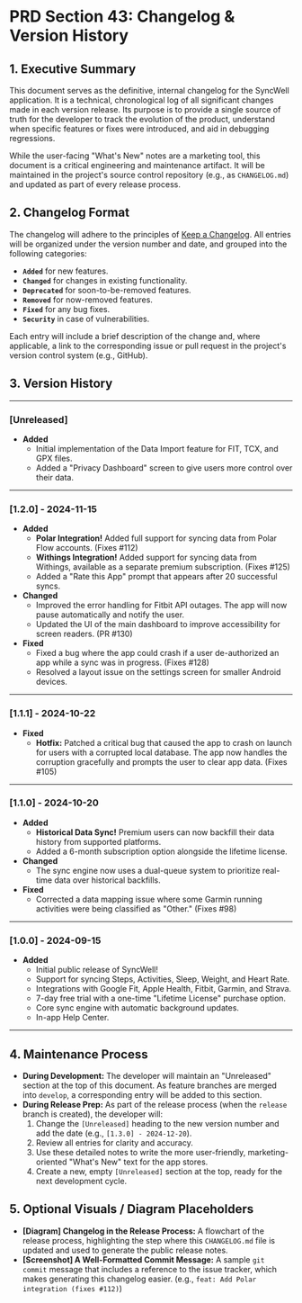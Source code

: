 # PRD Section 43: Changelog & Version History

## 1. Executive Summary

This document serves as the definitive, internal changelog for the SyncWell application. It is a technical, chronological log of all significant changes made in each version release. Its purpose is to provide a single source of truth for the developer to track the evolution of the product, understand when specific features or fixes were introduced, and aid in debugging regressions.

While the user-facing "What's New" notes are a marketing tool, this document is a critical engineering and maintenance artifact. It will be maintained in the project's source control repository (e.g., as `CHANGELOG.md`) and updated as part of every release process.

## 2. Changelog Format

The changelog will adhere to the principles of [Keep a Changelog](https://keepachangelog.com/en/1.0.0/). All entries will be organized under the version number and date, and grouped into the following categories:

*   **`Added`** for new features.
*   **`Changed`** for changes in existing functionality.
*   **`Deprecated`** for soon-to-be-removed features.
*   **`Removed`** for now-removed features.
*   **`Fixed`** for any bug fixes.
*   **`Security`** in case of vulnerabilities.

Each entry will include a brief description of the change and, where applicable, a link to the corresponding issue or pull request in the project's version control system (e.g., GitHub).

## 3. Version History

---
### [Unreleased]

*   **Added**
    *   Initial implementation of the Data Import feature for FIT, TCX, and GPX files.
    *   Added a "Privacy Dashboard" screen to give users more control over their data.

---
### [1.2.0] - 2024-11-15

*   **Added**
    *   **Polar Integration!** Added full support for syncing data from Polar Flow accounts. (Fixes #112)
    *   **Withings Integration!** Added support for syncing data from Withings, available as a separate premium subscription. (Fixes #125)
    *   Added a "Rate this App" prompt that appears after 20 successful syncs.
*   **Changed**
    *   Improved the error handling for Fitbit API outages. The app will now pause automatically and notify the user.
    *   Updated the UI of the main dashboard to improve accessibility for screen readers. (PR #130)
*   **Fixed**
    *   Fixed a bug where the app could crash if a user de-authorized an app while a sync was in progress. (Fixes #128)
    *   Resolved a layout issue on the settings screen for smaller Android devices.

---
### [1.1.1] - 2024-10-22

*   **Fixed**
    *   **Hotfix:** Patched a critical bug that caused the app to crash on launch for users with a corrupted local database. The app now handles the corruption gracefully and prompts the user to clear app data. (Fixes #105)

---
### [1.1.0] - 2024-10-20

*   **Added**
    *   **Historical Data Sync!** Premium users can now backfill their data history from supported platforms.
    *   Added a 6-month subscription option alongside the lifetime license.
*   **Changed**
    *   The sync engine now uses a dual-queue system to prioritize real-time data over historical backfills.
*   **Fixed**
    *   Corrected a data mapping issue where some Garmin running activities were being classified as "Other." (Fixes #98)

---
### [1.0.0] - 2024-09-15

*   **Added**
    *   Initial public release of SyncWell!
    *   Support for syncing Steps, Activities, Sleep, Weight, and Heart Rate.
    *   Integrations with Google Fit, Apple Health, Fitbit, Garmin, and Strava.
    *   7-day free trial with a one-time "Lifetime License" purchase option.
    *   Core sync engine with automatic background updates.
    *   In-app Help Center.

---

## 4. Maintenance Process

*   **During Development:** The developer will maintain an "Unreleased" section at the top of this document. As feature branches are merged into `develop`, a corresponding entry will be added to this section.
*   **During Release Prep:** As part of the release process (when the `release` branch is created), the developer will:
    1.  Change the `[Unreleased]` heading to the new version number and add the date (e.g., `[1.3.0] - 2024-12-20`).
    2.  Review all entries for clarity and accuracy.
    3.  Use these detailed notes to write the more user-friendly, marketing-oriented "What's New" text for the app stores.
    4.  Create a new, empty `[Unreleased]` section at the top, ready for the next development cycle.

## 5. Optional Visuals / Diagram Placeholders
*   **[Diagram] Changelog in the Release Process:** A flowchart of the release process, highlighting the step where this `CHANGELOG.md` file is updated and used to generate the public release notes.
*   **[Screenshot] A Well-Formatted Commit Message:** A sample `git commit` message that includes a reference to the issue tracker, which makes generating this changelog easier. (e.g., `feat: Add Polar integration (fixes #112)`)
